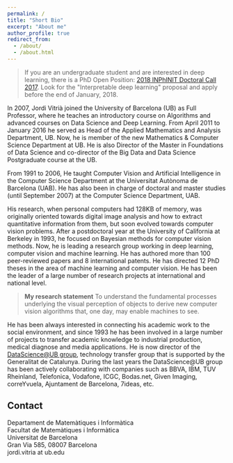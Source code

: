 ```yaml
---
permalink: /
title: "Short Bio"
excerpt: "About me"
author_profile: true
redirect_from: 
  - /about/
  - /about.html
---
```


>  If you are an undergraduate student and are interested in deep learning, there is a PhD Open Position: [2018 INPhINIT Doctoral Call 2017](https://bgsmath.cat/event/inphinit-doctoral-fellowship-call/). Look for the "Interpretable deep learning" proposal and apply before the end of January, 2018.

In 2007, Jordi Vitrià joined the University of Barcelona (UB) as Full Professor, where he teaches an introductory course on Algorithms and advanced courses on Data Science and Deep Learning. From April 2011 to January 2016 he served as Head of the Applied Mathematics and Analysis Department, UB. Now, he is member of the new Mathematics & Computer Science Department at UB. He is also Director of the Master in Foundations of Data Science and co-director of the Big Data and Data Science Postgraduate course at the UB. 

From 1991 to 2006, He taught Computer Vision and Artificial Intelligence in the Computer Science Department at the Universitat Autònoma de Barcelona (UAB). He has also been in charge of doctoral and master studies (until September 2007) at the Computer Science Department, UAB.

His research, when personal computers had 128KB of memory, was originally oriented towards digital image analysis and how to extract quantitative information from them, but soon evolved towards computer vision problems. After a postdoctoral year at the University of California at Berkeley in 1993, he focused on Bayesian methods for computer vision methods. Now, he is leading a research group working in deep learning, computer vision and machine learning. He has authored more than 100 peer-reviewed papers and 8 international patents. He has directed 12 PhD theses in the area of machine learning and computer vision. He has been the leader of a large number of research projects at international and national level.  

> **My research statement**
> To understand the fundamental processes underlying the visual perception of objects to derive new computer vision algorithms that, one day, may enable machines to see.

He has been always interested in connecting his academic work to the social environment, and since 1993 he has been involved in a large number of projects to transfer academic knowledge to industrial production, medical diagnose and media applications. He is now director of the [DataScience@UB group](http://datascience.barcelona), technology transfer group that is supported by the Generalitat de Catalunya. During the last years the DataScience@UB group has been actively collaborating with companies such as BBVA, IBM, TUV Rheinland, Telefonica, Vodafone, ICGC, Bodas.net, Given Imaging, correYvuela, Ajuntament de Barcelona, 7ideas, etc.     

## Contact

Departament de Matemàtiques i Informàtica <br />
Facultat de Matemàtiques i Informàtica  <br />
Universitat de Barcelona <br />
Gran Via 585, 08007 Barcelona <br />
jordi.vitria at ub.edu <br />
